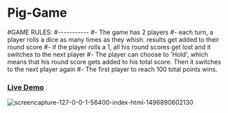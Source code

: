 # Pig-Game
#GAME RULES:
#-----------
#- The game has 2 players
#- each turn, a player rolls a dice as many times as they whish. results get added to their round score
#- if the player rolls a 1, all his round scores get lost and it switches to the next player
#- The player can choose to 'Hold', which means that his round score gets added to his total score. Then it switches to the next player again
#- The first player to reach 100 total points wins.
### [Live Demo](https://kevinallen4325.github.io/Pig-Game/)

![screencapture-127-0-0-1-56400-index-html-1496890602130](https://user-images.githubusercontent.com/26398311/26910426-5b6d92e4-4bcc-11e7-927b-6d20cb3e3d19.png)
